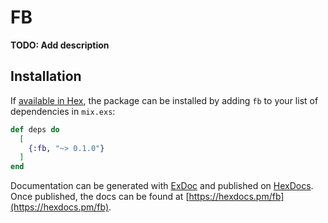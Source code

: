 # FB

**TODO: Add description**

## Installation

If [available in Hex](https://hex.pm/docs/publish), the package can be installed
by adding `fb` to your list of dependencies in `mix.exs`:

```elixir
def deps do
  [
    {:fb, "~> 0.1.0"}
  ]
end
```

Documentation can be generated with [ExDoc](https://github.com/elixir-lang/ex_doc)
and published on [HexDocs](https://hexdocs.pm). Once published, the docs can
be found at [https://hexdocs.pm/fb](https://hexdocs.pm/fb).

